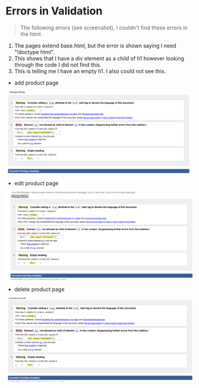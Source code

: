 # Errors in Validation

> The following errors (see screenshot), I couldn't find these errors in the html.

1. The pages extend base.html, but the error is shown saying I need "!doctype html".
2. This shows that I have a div element as a child of h1 however looking through the code I did not find this.
3. This is telling me I have an empty h1. I also could not see this.  


- add product page

![add product](add-product-validation.png)

- edit product page

![edit product](edit-product-validation.png)

- delete product page

![delete product](delete-product-validation.png)
